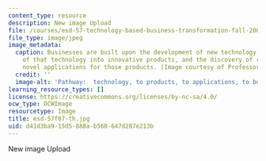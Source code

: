 ```yaml
---
content_type: resource
description: New image Upload
file: /courses/esd-57-technology-based-business-transformation-fall-2007/d41d3ba915d5888ab560647d287e213b_esd-57f07-th.jpg
file_type: image/jpeg
image_metadata:
  caption: Businesses are built upon the development of new technology, the translation
    of that technology into innovative products, and the discovery of relevant and
    novel applications for those products. (Image courtesy of Professor Wladawsky-Berger.)
  credit: ''
  image-alt: 'Pathway:  technology, to products, to applications, to business.'
learning_resource_types: []
license: https://creativecommons.org/licenses/by-nc-sa/4.0/
ocw_type: OCWImage
resourcetype: Image
title: esd-57f07-th.jpg
uid: d41d3ba9-15d5-888a-b560-647d287e213b
---
```

New image Upload